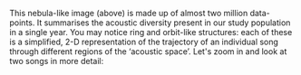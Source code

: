 This nebula-like image (above) is made up of almost two million data-points. It
summarises the acoustic diversity present in our study population in a single
year. You may notice ring and orbit-like structures: each of these is a
simplified, 2-D representation of the trajectory of an individual song through
different regions of the ‘acoustic space’. Let's zoom in and look at two songs
in more detail: